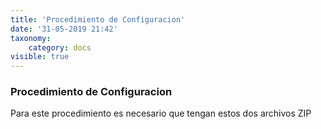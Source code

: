 ```yaml
---
title: 'Procedimiento de Configuracion'
date: '31-05-2019 21:42'
taxonomy:
    category: docs
visible: true
---
```


### Procedimiento de Configuracion

Para este procedimiento es necesario que tengan estos dos archivos ZIP

